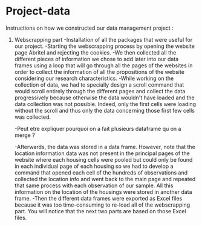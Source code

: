 # Project-data
Instructions on how we constructed our data management project : 
1. Webscrapping part
    -Installation of all the packages that were useful for our project.
    -Starting the webscrapping process by opening the website page Abritel and rejecting the cookies.
    -We then collected all the different pieces of information we chose to add later into our data frames using a loop that will go through all the pages of the websites in order to collect the information of all the propositions of the website considering our research characteristics. 
    -While working on the collection of data, we had to specially design a scroll command that would scroll entirely through the different pages and collect the data progressively because otherwise the data wouldn't have loaded and the data collection was not possible. Indeed, only the first cells were loading without the scroll and thus only the data concerning those first few cells was collected.
    
   -Peut etre expliquer pourquoi on a fait plusieurs dataframe qu on a merge ? 
   
   -Afterwards, the data was stored in a data frame. However, note that the location information data was not present in the principal pages of the website where each housing cells were pooled but could only be found in each individual page of each housing so we had to develop a command that opened each cell of the hundreds of observations and collected the location info and went back to the main page and repeated that same process with each observation of our sample. All this information on the location of the housings were stored in another data frame. 
   -Then the different data frames were exported as Excel files because it was too time-consuming to re-load all of the webscrapping part. You will notice that the next two parts are based on those Excel files.
